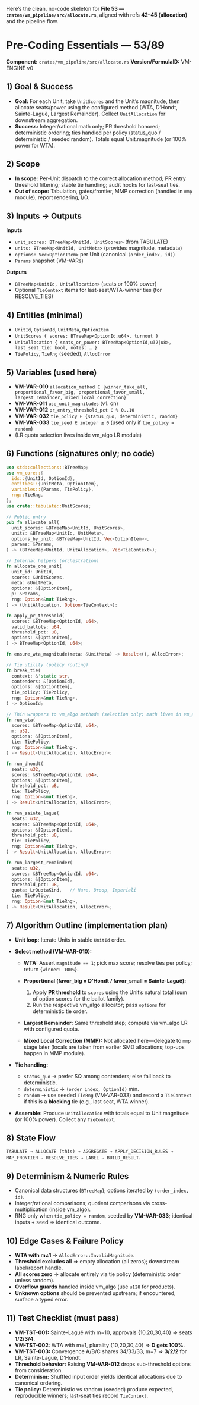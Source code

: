 Here’s the clean, no-code skeleton for **File 53 — `crates/vm_pipeline/src/allocate.rs`**, aligned with refs **42–45 (allocation)** and the pipeline flow.

# Pre-Coding Essentials — 53/89

**Component:** `crates/vm_pipeline/src/allocate.rs`
**Version/FormulaID:** VM-ENGINE v0

## 1) Goal & Success

* **Goal:** For each Unit, take `UnitScores` and the Unit’s magnitude, then allocate seats/power using the configured method (WTA, D’Hondt, Sainte-Laguë, Largest Remainder). Collect `UnitAllocation` for downstream aggregation.
* **Success:** Integer/rational math only; PR threshold honored; deterministic ordering; ties handled per policy (status\_quo / deterministic / seeded random). Totals equal Unit.magnitude (or 100% power for WTA).

## 2) Scope

* **In scope:** Per-Unit dispatch to the correct allocation method; PR entry threshold filtering; stable tie handling; audit hooks for last-seat ties.
* **Out of scope:** Tabulation, gates/frontier, MMP correction (handled in `mmp` module), report rendering, I/O.

## 3) Inputs → Outputs

**Inputs**

* `unit_scores: BTreeMap<UnitId, UnitScores>` (from TABULATE)
* `units: BTreeMap<UnitId, UnitMeta>` (provides magnitude, metadata)
* `options: Vec<OptionItem>` per Unit (canonical `(order_index, id)`)
* `Params` snapshot (VM-VARs)

**Outputs**

* `BTreeMap<UnitId, UnitAllocation>` (seats or 100% power)
* Optional `TieContext` items for last-seat/WTA-winner ties (for RESOLVE\_TIES)

## 4) Entities (minimal)

* `UnitId`, `OptionId`, `UnitMeta`, `OptionItem`
* `UnitScores { scores: BTreeMap<OptionId,u64>, turnout }`
* `UnitAllocation { seats_or_power: BTreeMap<OptionId,u32|u8>, last_seat_tie: bool, notes: … }`
* `TiePolicy`, `TieRng` (seeded), `AllocError`

## 5) Variables (used here)

* **VM-VAR-010** `allocation_method ∈ {winner_take_all, proportional_favor_big, proportional_favor_small, largest_remainder, mixed_local_correction}`
* **VM-VAR-011** `use_unit_magnitudes` (v1: on)
* **VM-VAR-012** `pr_entry_threshold_pct ∈ % 0..10`
* **VM-VAR-032** `tie_policy ∈ {status_quo, deterministic, random}`
* **VM-VAR-033** `tie_seed ∈ integer ≥ 0` (used only if `tie_policy = random`)
* (LR quota selection lives inside vm\_algo LR module)

## 6) Functions (signatures only; no code)

```rust
use std::collections::BTreeMap;
use vm_core::{
  ids::{UnitId, OptionId},
  entities::{UnitMeta, OptionItem},
  variables::{Params, TiePolicy},
  rng::TieRng,
};
use crate::tabulate::UnitScores;

// Public entry
pub fn allocate_all(
  unit_scores: &BTreeMap<UnitId, UnitScores>,
  units: &BTreeMap<UnitId, UnitMeta>,
  options_by_unit: &BTreeMap<UnitId, Vec<OptionItem>>,
  params: &Params,
) -> (BTreeMap<UnitId, UnitAllocation>, Vec<TieContext>);

// Internal helpers (orchestration)
fn allocate_one_unit(
  unit_id: UnitId,
  scores: &UnitScores,
  meta: &UnitMeta,
  options: &[OptionItem],
  p: &Params,
  rng: Option<&mut TieRng>,
) -> (UnitAllocation, Option<TieContext>);

fn apply_pr_threshold(
  scores: &BTreeMap<OptionId, u64>,
  valid_ballots: u64,
  threshold_pct: u8,
  options: &[OptionItem],
) -> BTreeMap<OptionId, u64>;

fn ensure_wta_magnitude(meta: &UnitMeta) -> Result<(), AllocError>;

// Tie utility (policy routing)
fn break_tie(
  context: &'static str,
  contenders: &[OptionId],
  options: &[OptionItem],
  tie_policy: TiePolicy,
  rng: Option<&mut TieRng>,
) -> OptionId;

// Thin wrappers to vm_algo methods (selection only; math lives in vm_algo)
fn run_wta(
  scores: &BTreeMap<OptionId, u64>,
  m: u32,
  options: &[OptionItem],
  tie: TiePolicy,
  rng: Option<&mut TieRng>,
) -> Result<UnitAllocation, AllocError>;

fn run_dhondt(
  seats: u32,
  scores: &BTreeMap<OptionId, u64>,
  options: &[OptionItem],
  threshold_pct: u8,
  tie: TiePolicy,
  rng: Option<&mut TieRng>,
) -> Result<UnitAllocation, AllocError>;

fn run_sainte_lague(
  seats: u32,
  scores: &BTreeMap<OptionId, u64>,
  options: &[OptionItem],
  threshold_pct: u8,
  tie: TiePolicy,
  rng: Option<&mut TieRng>,
) -> Result<UnitAllocation, AllocError>;

fn run_largest_remainder(
  seats: u32,
  scores: &BTreeMap<OptionId, u64>,
  options: &[OptionItem],
  threshold_pct: u8,
  quota: LrQuotaKind,   // Hare, Droop, Imperiali
  tie: TiePolicy,
  rng: Option<&mut TieRng>,
) -> Result<UnitAllocation, AllocError>;
```

## 7) Algorithm Outline (implementation plan)

* **Unit loop:** Iterate Units in stable `UnitId` order.
* **Select method (VM-VAR-010):**

  * **WTA:** Assert `magnitude == 1`; pick max score; resolve ties per policy; return `{winner: 100%}`.
  * **Proportional (favor\_big = D’Hondt / favor\_small = Sainte-Laguë):**

    1. Apply **PR threshold** to `scores` using the Unit’s natural total (sum of option scores for the ballot family).
    2. Run the respective vm\_algo allocator; pass `options` for deterministic tie order.
  * **Largest Remainder:** Same threshold step; compute via vm\_algo LR with configured quota.
  * **Mixed Local Correction (MMP):** Not allocated here—delegate to `mmp` stage later (locals are taken from earlier SMD allocations; top-ups happen in MMP module).
* **Tie handling:**

  * `status_quo` → prefer SQ among contenders; else fall back to deterministic.
  * `deterministic` → `(order_index, OptionId)` min.
  * `random` → use seeded `TieRng` (VM-VAR-033) and record a `TieContext` if this is a **blocking** tie (e.g., last seat, WTA winner).
* **Assemble:** Produce `UnitAllocation` with totals equal to Unit magnitude (or 100% power). Collect any `TieContext`.

## 8) State Flow

`TABULATE → ALLOCATE (this) → AGGREGATE → APPLY_DECISION_RULES → MAP_FRONTIER → RESOLVE_TIES → LABEL → BUILD_RESULT`.

## 9) Determinism & Numeric Rules

* Canonical data structures (`BTreeMap`); options iterated by `(order_index, id)`.
* Integer/rational comparisons; quotient comparisons via cross-multiplication (inside vm\_algo).
* RNG only when `tie_policy = random`, seeded by **VM-VAR-033**; identical inputs + seed ⇒ identical outcome.

## 10) Edge Cases & Failure Policy

* **WTA with m≠1** ⇒ `AllocError::InvalidMagnitude`.
* **Threshold excludes all** ⇒ empty allocation (all zeros); downstream label/report handle.
* **All scores zero** ⇒ allocate entirely via tie policy (deterministic order unless random).
* **Overflow guards** handled inside vm\_algo (use `u128` for products).
* **Unknown options** should be prevented upstream; if encountered, surface a typed error.

## 11) Test Checklist (must pass)

* **VM-TST-001:** Sainte-Laguë with m=10, approvals {10,20,30,40} ⇒ seats **1/2/3/4**.
* **VM-TST-002:** WTA with m=1, plurality {10,20,30,40} ⇒ **D gets 100%**.
* **VM-TST-003:** Convergence A/B/C shares 34/33/33, m=7 ⇒ **3/2/2** for LR, Sainte-Laguë, D’Hondt.
* **Threshold behavior:** Raising **VM-VAR-012** drops sub-threshold options from consideration.
* **Determinism:** Shuffled input order yields identical allocations due to canonical ordering.
* **Tie policy:** Deterministic vs random (seeded) produce expected, reproducible winners; last-seat ties record `TieContext`.
